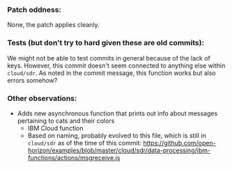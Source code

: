 ### Patch oddness:
None, the patch applies cleanly.

### Tests (but don't try to hard given these are old commits):
We might not be able to test commits in general because of the lack of keys. However, this commit doesn't seem connected to anything else within `cloud/sdr`. As noted in the commit message, this function works but also errors somehow?

### Other observations:
* Adds new asynchronous function that prints out info about messages pertaining to cats and their colors
	* IBM Cloud function
	* Based on naming, probably evolved to this file, which is still in `cloud/sdr` as of the time of this commit: https://github.com/open-horizon/examples/blob/master/cloud/sdr/data-processing/ibm-functions/actions/msgreceive.js
